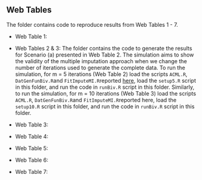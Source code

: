 ## Web Tables

The folder contains code to reproduce results from Web Tables 1 - 7.

* Web Table 1: 

* Web Tables 2 & 3: The folder contains the code to generate the results for Scenario (a) presented in Web Table 2. The simulation aims to show the validity of the multiple imputation approach when we change the number of iterations used to generate the complete data. To run the simulation, for m = 5 iterations (Web Table 2) load the scripts `ACML.R`, `DatGenFunBiv.R`and `FitImputeMI.R`reported [here](https://github.com/ChiaraDG/MultivariateODS_LMM/tree/main/Simulation%20Studies), load the `setup5.R` script in this folder, and run the code in `runBiv.R` script in this folder. Similarly, to run the simulation, for m = 10 iterations (Web Table 3) load the scripts `ACML.R`, `DatGenFunBiv.R`and `FitImputeMI.R`reported here, load the `setup10.R` script in this folder, and run the code in `runBiv.R` script in this folder.

* Web Table 3:

* Web Table 4:

* Web Table 5:

* Web Table 6:

* Web Table 7:
